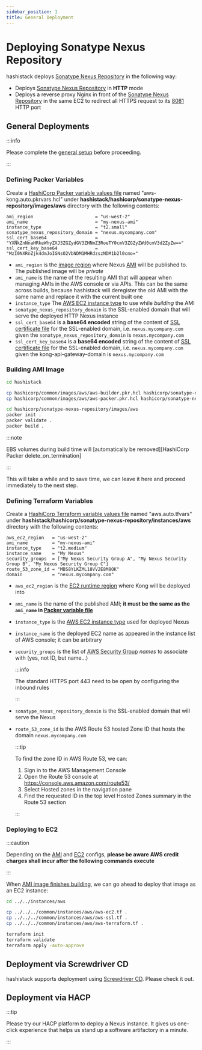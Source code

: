 ```yaml
---
sidebar_position: 1
title: General Deployment
---
```


Deploying Sonatype Nexus Repository
===================================

hashistack deploys [Sonatype Nexus Repository] in the following way:

- Deploys [Sonatype Nexus Repository] in **HTTP** mode
- Deploys a reverse proxy Nginx in front of the [Sonatype Nexus Repository] in the same EC2 to redirect all HTTPS
  request to its [8081][Sonatype Nexus Repository default HTTP port] HTTP port

General Deployments
-------------------

:::info

Please complete the [general setup](../setup#setup) before proceeding.

:::

### Defining Packer Variables

Create a [HashiCorp Packer variable values file] named "aws-kong.auto.pkrvars.hcl" under
__hashistack/hashicorp/sonatype-nexus-repository/images/aws__ directory with the following contents:

```hcl title="hashistack/hashicorp/sonatype-nexus-repository/images/aws/aws.auto.pkrvars.hcl"
ami_region                       = "us-west-2"
ami_name                         = "my-nexus-ami"
instance_type                    = "t2.small"
sonatype_nexus_repository_domain = "nexus.mycompany.com"
ssl_cert_base64                  = "YXNkZnNnaHRkeWhyZXJ3ZGZydGV3ZHNmZ3RoeTY0cmV3ZGZyZWd0cmV3d2ZyZw=="
ssl_cert_key_base64              = "MzI0NXRnZjk4dmJoIGNsO2VbNDM1MHRdzszNDM1b2l0cmo="
```

- `ami_region` is the [image region][AWS regions] where Nexus [AMI][AWS AMI] will be published to. The
  published image will be _private_
- `ami_name` is the name of the resulting AMI that will appear when managing AMIs in the AWS console or via APIs. This
  can be the same across builds, because hashistack will deregister the old AMI with the same name and replace it
  with the current built one
- `instance_type` The [AWS EC2 instance type] to use while _building_ the AMI
- `sonatype_nexus_repository_domain` is the SSL-enabled domain that will serve the deployed HTTP Nexus instance
- `ssl_cert_base64` is a __base64 encoded__ string of the content of
  [SSL certificate file](../setup#optional-setup-ssl) for the SSL-enabled domain, i.e. `nexus.mycompany.com` given
  the `sonatype_nexus_repository_domain` is `nexus.mycompany.com`
- `ssl_cert_key_base64` is a __base64 encoded__ string of the content of
  [SSL certificate file](../setup#optional-setup-ssl) for the SSL-enabled domain, i.e. `nexus.mycompany.com` given
  the kong-api-gateway-domain is `nexus.mycompany.com`

### Building AMI Image

```bash
cd hashistack

cp hashicorp/common/images/aws/aws-builder.pkr.hcl hashicorp/sonatype-nexus-repository/images/aws
cp hashicorp/common/images/aws/aws-packer.pkr.hcl hashicorp/sonatype-nexus-repository/images/aws

cd hashicorp/sonatype-nexus-repository/images/aws
packer init .
packer validate .
packer build .
```

:::note

EBS volumes during build time will [automatically be removed][HashiCorp Packer delete_on_termination]

:::

This will take a while and to save time, we can leave it here and proceed immediately to the next step.

### Defining Terraform Variables

Create a [HashiCorp Terraform variable values file] named "aws.auto.tfvars" under
__hashistack/hashicorp/sonatype-nexus-repository/instances/aws__ directory with the following contents:

```hcl title="hashistack/hashicorp/sonatype-nexus-repository/instances/aws/aws.auto.tfvars"
aws_ec2_region   = "us-west-2"
ami_name         = "my-nexus-ami"
instance_type    = "t2.medium"
instance_name    = "My Nexus"
security_groups  = ["My Nexus Security Group A", "My Nexus Security Group B", "My Nexus Security Group C"]
route_53_zone_id = "MBS8YLKZML18VV2E8M8OK"
domain           = "nexus.mycompany.com"
```

- `aws_ec2_region` is the [EC2 runtime region][AWS regions] where Kong will be deployed into
- `ami_name` is the name of the published AMI; __it must be the same as the `ami_name` in
  [Packer variable file](#defining-packer-variables)__
- `instance_type` is the [AWS EC2 instance type] used for deployed Nexus
- `instance_name` is the deployed EC2 name as appeared in the instance list of AWS console; it can be arbitrary
- `security_groups` is the list of [AWS Security Group] _names_ to associate with (yes, not ID, but name...)

  :::info

  The standard HTTPS port 443 need to be open by configuring the inbound rules

  :::

- `sonatype_nexus_repository_domain` is the SSL-enabled domain that will serve the Nexus
- `route_53_zone_id` is the AWS Route 53 hosted Zone ID that hosts the domain `nexus.mycompany.com`

  :::tip

  To find the zone ID in AWS Route 53, we can:

  1. Sign in to the AWS Management Console
  2. Open the Route 53 console at https://console.aws.amazon.com/route53/
  3. Select Hosted zones in the navigation pane
  4. Find the requested ID in the top level Hosted Zones summary in the Route 53 section

  :::

### Deploying to EC2

:::caution

Depending on the [AMI](#defining-packer-variables) and [EC2](#defining-terraform-variables) configs, **please be aware AWS credit charges shall incur after the following
commands execute**

:::

When [AMI image finishes building](#building-ami-image), we can go ahead to deploy that image as an EC2 instance:

```bash
cd ../../instances/aws

cp ../../../common/instances/aws/aws-ec2.tf .
cp ../../../common/instances/aws/aws-ssl.tf .
cp ../../../common/instances/aws/aws-terraform.tf .

terraform init
terraform validate
terraform apply -auto-approve
```

Deployment via Screwdriver CD
-----------------------------

hashistack supports deployment using [Screwdriver CD](screwdriver-cd-deployment). Please check it out.

Deployment via HACP
-------------------

:::tip

Please try our HACP platform to deploy a Nexus instance. It gives us one-click experience that helps us stand up a
software artifactory in a minute.

:::

[AWS AMI]: https://docs.aws.amazon.com/AWSEC2/latest/UserGuide/AMIs.html
[AWS EC2 instance type]: https://aws.amazon.com/ec2/instance-types/
[AWS regions]: https://docs.aws.amazon.com/AmazonRDS/latest/UserGuide/Concepts.RegionsAndAvailabilityZones.html#Concepts.RegionsAndAvailabilityZones.Availability
[AWS Security Group]: https://docs.aws.amazon.com/vpc/latest/userguide/vpc-security-groups.html

[HashiCorp Packer variable values file]: https://packer.qubitpi.org/packer/guides/hcl/variables#from-a-file
[HashiCorp Terraform variable values file]: https://terraform.qubitpi.org/terraform/language/values/variables#variable-definitions-tfvars-files

[Sonatype Nexus Repository]: https://github.com/QubitPi/docker-nexus3
[Sonatype Nexus Repository default HTTP port]: https://help.sonatype.com/en/accessing-the-user-interface.html

[Screwdriver CD]: https://qubitpi.github.io/screwdriver-cd-homepage/
